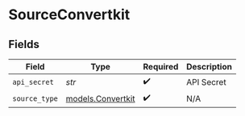 # SourceConvertkit


## Fields

| Field                                        | Type                                         | Required                                     | Description                                  |
| -------------------------------------------- | -------------------------------------------- | -------------------------------------------- | -------------------------------------------- |
| `api_secret`                                 | *str*                                        | :heavy_check_mark:                           | API Secret                                   |
| `source_type`                                | [models.Convertkit](../models/convertkit.md) | :heavy_check_mark:                           | N/A                                          |